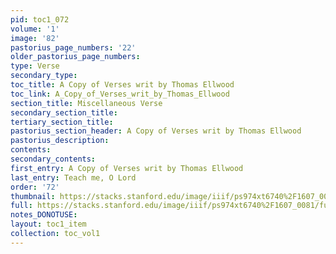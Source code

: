```yaml
---
pid: toc1_072
volume: '1'
image: '82'
pastorius_page_numbers: '22'
older_pastorius_page_numbers: 
type: Verse
secondary_type: 
toc_title: A Copy of Verses writ by Thomas Ellwood
toc_link: A_Copy_of_Verses_writ_by_Thomas_Ellwood
section_title: Miscellaneous Verse
secondary_section_title: 
tertiary_section_title: 
pastorius_section_header: A Copy of Verses writ by Thomas Ellwood
pastorius_description: 
contents: 
secondary_contents: 
first_entry: A Copy of Verses writ by Thomas Ellwood
last_entry: Teach me, O Lord
order: '72'
thumbnail: https://stacks.stanford.edu/image/iiif/ps974xt6740%2F1607_0081/full/100,/0/default.jpg
full: https://stacks.stanford.edu/image/iiif/ps974xt6740%2F1607_0081/full/full/0/default.jpg
notes_DONOTUSE: 
layout: toc1_item
collection: toc_vol1
---
```


